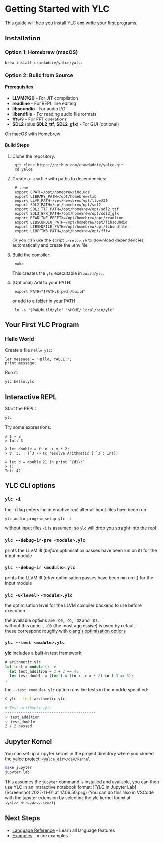 # Getting Started with YLC

This guide will help you install YLC and write your first programs.

## Installation

### Option 1: Homebrew (macOS)

```bash
brew install crawdaddie/yalce/yalce
```

### Option 2: Build from Source

#### Prerequisites

- **LLVM@20** - For JIT compilation
- **readline** - For REPL line editing
- **libsoundio** - For audio I/O
- **libsndfile** - For reading audio file formats
- **fftw3** - For FFT operations
- **SDL2** (plus **SDL2_ttf**, **SDL2_gfx**) - For GUI (optional)

On macOS with Homebrew:


#### Build Steps
1. Clone the repository:

        git clone https://github.com/crawdaddie/yalce.git
        cd yalce


2. Create a `.env` file with paths to dependencies:
   
        # .env
        export CPATH=/opt/homebrew/include
        export LIBRARY_PATH=/opt/homebrew/lib
        export LLVM_PATH=/opt/homebrew/opt/llvm@20
        export SDL2_PATH=/opt/homebrew/opt/sdl2
        export SDL2_TTF_PATH=/opt/homebrew/opt/sdl2_ttf
        export SDL2_GFX_PATH=/opt/homebrew/opt/sdl2_gfx
        export READLINE_PREFIX=/opt/homebrew/opt/readline
        export LIBSOUNDIO_PATH=/opt/homebrew/opt/libsoundio
        export LIBSNDFILE_PATH=/opt/homebrew/opt/libsndfile
        export LIBFFTW3_PATH=/opt/homebrew/opt/fftw

    Or you can use the script `./setup.sh` to download dependencies automatically and create the .env file

3. Build the compiler:

        make

   This creates the `ylc` executable in `build/ylc`.


4. (Optional) Add to your PATH:
   
        export PATH="$PATH:$(pwd)/build"

    or add to a folder in your PATH:
   
        ln -s "$PWD/build/ylc" "$HOME/.local/bin/ylc"

## Your First YLC Program

### Hello World

Create a file `hello.ylc`:

```ylc
let message = "Hello, YALCE!";
print message;
```

Run it:

```bash
ylc hello.ylc
```

## Interactive REPL

Start the REPL:

```bash
ylc
```

Try some expressions:

```ylc
λ 1 + 2
> Int: 3

λ let double = fn x -> x * 2;
> ∀ `3, : (`3 -> tc resolve Arithmetic [ `3 : Int])

λ let d = double 21 in print `{d}\n`
> ()
Int: 42
```

## YLC CLI options
### `ylc -i` 
the -i flag enters the interactive repl after all input files have been run 
```bash
ylc audio_program_setup.ylc -i
```
without input files ```-i``` is assumed, so ```ylc``` will drop you straight into the repl


### `ylc --debug-ir-pre <module>.ylc`
prints the LLVM IR (_before_ optimisation passes have been run on it) for the input module

### `ylc --debug-ir <module>.ylc`
prints the LLVM IR (_after_ optimisation passes have been run on it) for the input module

### `ylc -0<level> <module>.ylc`
the optimisation level for the LLVM compiler backend to use before execution.

the available options are `-O0`, `-O1`, `-O2` and `-O3`.    
without this option, `-O3` (the most aggressive) is used by default.  
these correspond roughly with [clang's optimisation options](https://clang.llvm.org/docs/CommandGuide/clang.html#code-generation-options)



### `ylc --test <module>.ylc`
**ylc** includes a built-in test framework:

```ocaml
# arithmetic.ylc
let test = module () ->
  let test_addition = 2 + 2 == 4;
  let test_double = (let f = (fn x -> x * 2) in f 3 == 6);
;
```
the `--test <module>.ylc` option runs the tests in the module specified:

```bash
$ ylc --test arithmetic.ylc

# Test arithmetic.ylc
-----------------------------------------
✅ test_addition
✅ test_double
2 / 2 passed
```

## Jupyter Kernel
You can set up a jupyter kernel in the project directory where you cloned the yalce project: `<yalce_dir>/dev/kernel`
```bash
make jupyter
jupyter lab
```
This assumes the `jupyter` command is installed and available, you can then use YLC in an interactive notebook format:
![YLC in Jupyter Lab](Screenshot 2025-11-01 at 17.06.50.png)
(You can do this also in VSCode with the jupyter extension by selecting the ylc kernel found at `<yalce_dir>/dev/kernel`)


## Next Steps
- [Language Reference](reference.md) - Learn all language features
- [Examples](examples.md) - more examples
